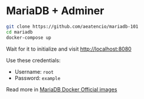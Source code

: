 # MariaDB + Adminer

```bash
git clone https://github.com/aeatencio/mariadb-101
cd mariadb
docker-compose up
```

Wait for it to initialize and visit <http://localhost:8080>

Use these credentials:

- Username: `root`
- Password: `example`

Read more in [MariaDB Docker Official images](https://hub.docker.com/_/mariadb)
